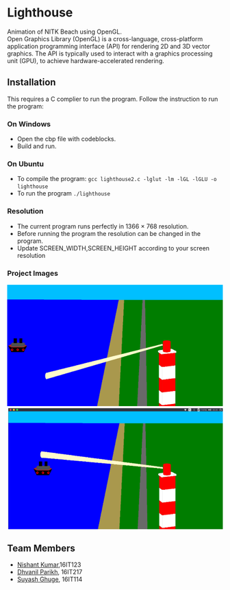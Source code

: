 # Lighthouse
Animation of NITK Beach using OpenGL.<br>
Open Graphics Library (OpenGL) is a cross-language, cross-platform application programming interface (API) for rendering 2D and 3D vector graphics. The API is typically used to interact with a graphics processing unit (GPU), to achieve hardware-accelerated rendering.


## Installation

This requires a C complier to run the program. Follow the instruction to run the program:

### On Windows
- Open the cbp file with codeblocks.
- Build and run.


### On Ubuntu
- To compile the program: `gcc lighthouse2.c -lglut -lm -lGL -lGLU -o lighthouse`
- To run the program `./lighthouse`

### Resolution
- The current program runs perfectly in 1366 × 768 resolution.
- Before running the program the resolution can be changed in the program.
- Update SCREEN_WIDTH,SCREEN_HEIGHT according to your screen resolution

### Project Images
![](img1.png)
![](img2.png)


## Team Members
* [Nishant Kumar](https://github.com/NishantKr97),16IT123
* [Dhvanil Parikh](https://github.com/DhvanilP), 16IT217
* [Suyash Ghuge](https://github.com/suyash0103), 16IT114
